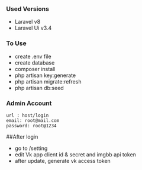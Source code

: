 ### Used Versions
- Laravel v8
- Laravel Ui v3.4

### To Use
- create .env file
- create database
- composer install
- php artisan key:generate
- php artisan migrate:refresh
- php artisan db:seed


### Admin Account
```
url : host/login
email: root@mail.com
password: root@1234
```

##After login
- go to /setting
- edit Vk app client id & secret and imgbb api token
- after update, generate vk access token

